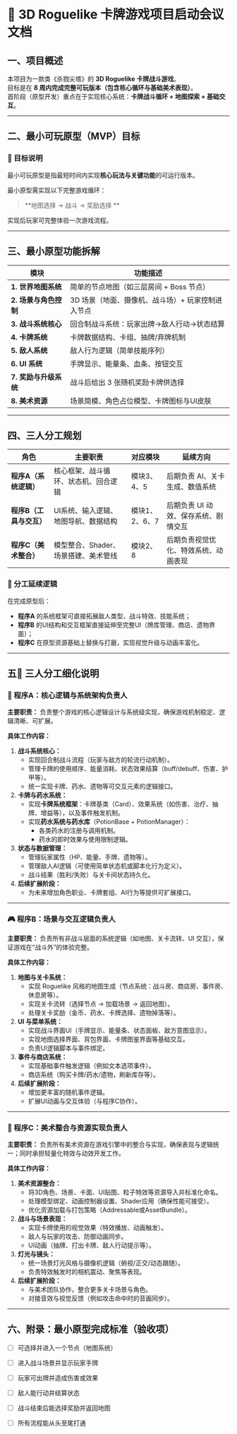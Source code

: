 # 🏰 3D Roguelike 卡牌游戏项目启动会议文档

## 一、项目概述

本项目为一款类《杀戮尖塔》的 **3D Roguelike 卡牌战斗游戏**。  
目标是在 **8 周内完成完整可玩版本（包含核心循环与基础美术表现）**。  
首阶段（原型开发）重点在于实现核心系统：**卡牌战斗循环 + 地图探索 + 基础交互**。

---

## 二、最小可玩原型（MVP）目标

### 🎯 目标说明

最小可玩原型是指最短时间内实现**核心玩法与关键功能**的可运行版本。

最小原型需实现以下完整游戏循环：

> **地图选择 → 战斗 → 奖励选择 **

实现后玩家可完整体验一次游戏流程。

---

## 三、最小原型功能拆解

| 模块                  | 功能描述                                          |
| --------------------- | ------------------------------------------------- |
| **1. 世界地图系统**   | 简单的节点地图（如三层房间 + Boss 节点）          |
| **2. 场景与角色控制** | 3D 场景（地面、摄像机、战斗场）+ 玩家控制进入节点 |
| **3. 战斗系统核心**   | 回合制战斗系统：玩家出牌→敌人行动→状态结算        |
| **4. 卡牌系统**       | 卡牌数据结构、卡组、抽牌/弃牌机制                 |
| **5. 敌人系统**       | 敌人行为逻辑（简单技能序列）                      |
| **6. UI 系统**        | 手牌显示、能量条、血条、按钮交互                  |
| **7. 奖励与升级系统** | 战斗后给出 3 张随机奖励卡牌供选择                 |
| **8. 美术资源**       | 场景简模、角色占位模型、卡牌图标与UI皮肤          |

---

## 四、三人分工规划

| 角色                    | 主要职责                             | 对应模块       | 延续方向                             |
| ----------------------- | ------------------------------------ | -------------- | ------------------------------------ |
| **程序A（系统逻辑）**   | 核心框架、战斗循环、状态机、回合逻辑 | 模块3、4、5    | 后期负责 AI、关卡生成、数值系统      |
| **程序B（工具与交互）** | UI系统、输入逻辑、地图导航、数据结构 | 模块1、2、6、7 | 后期负责 UI 动效、保存系统、剧情交互 |
| **程序C（美术整合）**   | 模型整合、Shader、场景搭建、美术管线 | 模块2、8       | 后期负责视觉优化、特效系统、动画表现 |

### 🎯 分工延续逻辑
在完成原型后：
- **程序A** 的系统框架可直接拓展敌人类型、战斗特效、技能系统；
- **程序B** 的UI结构和交互框架直接延伸至完整UI（牌库管理、商店、遗物界面）；
- **程序C** 在原型资源基础上替换与打磨，实现视觉升级与动画丰富化。

---

## 五👥 三人分工细化说明

### 🧠 程序A：核心逻辑与系统架构负责人

**主要职责：**
 负责整个游戏的核心逻辑设计与系统级实现，确保游戏机制稳定、逻辑清晰、可扩展。

**具体工作内容：**

1. **战斗系统核心：**
   - 实现回合制战斗流程（玩家与敌方的轮流行动机制）。
   - 管理卡牌的使用顺序、能量消耗、状态效果结算（buff/debuff、伤害、护甲等）。
   - 统一实现卡牌、药水、遗物等可交互元素的逻辑接口。
2. **卡牌与药水系统：**
   - 实现**卡牌系统框架**：卡牌基类（Card）、效果系统（如伤害、治疗、抽牌、增益等），以及事件触发机制。
   - 实现**药水系统与药水库**（PotionBase + PotionManager）：
     - 各类药水的注册与调用机制。
     - 药水的即时效果与使用限制逻辑。
3. **状态与数据管理：**
   - 管理玩家属性（HP、能量、手牌、遗物等）。
   - 管理敌人AI逻辑（可使用简单状态机或脚本化行为定义）。
   - 战斗结果（胜利/失败）与关卡间状态持久化。
4. **后续扩展阶段：**
   - 为未来增加角色职业、卡牌套组、AI行为等提供可扩展接口。

------

### 🎮 程序B：场景与交互逻辑负责人

**主要职责：**
 负责所有非战斗层面的系统逻辑（如地图、关卡流转、UI 交互），保证游戏在“战斗外”的体验完整。

**具体工作内容：**

1. **地图与关卡系统：**
   - 实现 Roguelike 风格的地图生成（节点系统：战斗房、商店房、事件房、休息房等）。
   - 实现关卡流转（选择节点 → 加载场景 → 返回地图）。
   - 处理关卡奖励（金币、药水、卡牌选择、遗物掉落等）。
2. **UI 与菜单系统：**
   - 实现战斗界面UI（手牌显示、能量条、状态面板、敌方意图显示）。
   - 实现地图选择界面、背包界面、卡牌图鉴界面等基础交互。
   - 负责UI逻辑脚本与事件绑定。
3. **事件与商店系统：**
   - 实现基础事件触发逻辑（例如文本选项事件）。
   - 商店系统（购买卡牌/药水/遗物，刷新库存等）。
4. **后续扩展阶段：**
   - 增加更丰富的随机事件逻辑。
   - 扩展UI动画与交互体验（与程序C协作）。

------

### 🎨 程序C：美术整合与资源实现负责人

**主要职责：**
 负责所有美术资源在游戏引擎中的整合与实现，确保表现与逻辑统一；同时承担轻量化特效与动效开发工作。

**具体工作内容：**

1. **美术资源整合：**
   - 将3D角色、场景、卡面、UI贴图、粒子特效等资源导入并标准化命名。
   - 处理模型绑定、动画控制器设置、Shader应用（确保性能可接受）。
   - 优化资源加载与打包策略（Addressable或AssetBundle）。
2. **战斗与场景表现：**
   - 实现卡牌使用的视觉效果（特效播放、动画触发）。
   - 敌人与玩家的攻击、防御动画同步。
   - UI动画（抽牌、打出卡牌、敌人行动提示等）。
3. **灯光与镜头：**
   - 统一场景灯光风格与摄像机逻辑（俯视/正交/动态跟随）。
   - 负责特效触发时的相机震动、聚焦等表现。
4. **后续扩展阶段：**
   - 与美术团队协作，整合更多关卡场景与角色。
   - 对接音效与视觉反馈（例如攻击命中时的音画同步）。

---

## 六、附录：最小原型完成标准（验收项）

- [ ] 可选择并进入一个节点（地图系统）  
- [ ] 进入战斗场景并显示玩家手牌  
- [ ] 玩家可出牌并造成伤害或效果  
- [ ] 敌人能行动并结算状态  
- [ ] 战斗结束后能选择奖励并返回地图  
- [ ] 所有流程能从头至尾打通  

